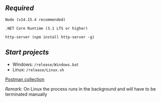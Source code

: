## *Required*	
	
	Node (v14.15.4 recommended)
	
	.NET Core Runtime (3.1 LTS or higher)
	
	http-server (npm install http-server -g)


## *Start projects*
* Windows: ```/release/Windows.bat```
* Linux: ```/release/Linux.sh```


[Postman collection](https://www.getpostman.com/collections/930b854e170a528ff59c)



*Remark*: On Linux the process runs in the background and will have to be terminated manually
